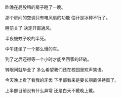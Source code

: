 昨晚在屁股租的房子睡了一晚。

那个房间的空调只有电风扇的功能 估计是冰种不行了。

睡前关了 决定开窗通风。

半夜被蚊子咬的半死。

中午还坐了一个那么慢的车。

到了之后还得等一个小时才能坐回家的轻轨。

转眼间就毕业了 多么希望我们还在校园里欢声笑语。

今天晚上看了看我的牙齿 下半部看来是要长期戴保持器了。

上半部目前没有什么异常 还是白天不戴晚上戴。